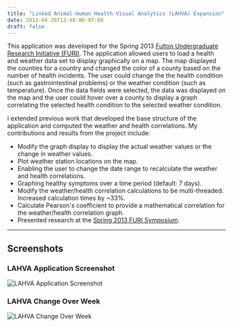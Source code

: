 ```yaml
---
title: "Linked Animal-Human Health Visual Analytics (LAHVA) Expansion"
date: 2013-04-26T13:48:06-07:00
draft: false
---
```


This application was developed for the Spring 2013 [Fulton Undergraduate Research Initiative (FURI)](https://furi.engineering.asu.edu). The application allowed users to load a health and weather data set to display graphically on a map. The map displayed the counties for a country and changed the color of a county based on the number of health incidents. The user could change the the health condition (such as gastrointestinal problems) or the weather condition (such as temperature). Once the data fields were selected, the data was displayed on the map and the user could hover over a county to display a graph correlating the selected health condition to the selected weather condition.

I extended previous work that developed the base structure of the application and computed the weather and health correlations. My contributions and results from the project include:

* Modify the graph display to display the actual weather values or the change in weather values.
* Plot weather station locations on the map.
* Enabling the user to change the date range to recalculate the weather and health correlations.
* Graphing healthy symptoms over a time period (default: 7 days).
* Modify the weather/health correlation calculations to be multi-threaded. Increased calculation times by ~33%.
* Calculate Pearson's coefficient to provide a mathematical correlation for the weather/health correlation graph.
* Presented research at the [Spring 2013 FURI Symposium](https://furi.engineering.asu.edu/wp-content/uploads/2013/04/FURI_abstract-spring13.pdf).

---
## Screenshots

### LAHVA Application Screenshot

![LAHVA Application Screenshot](/static/img/lahva/lahva-base-screenshot.png)

### LAHVA Change Over Week

![LAHVA Change Over Week](/static/img/lahva/lahva-week-change-screenshot.jpg)
